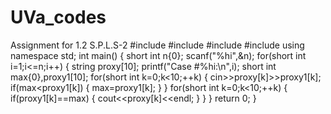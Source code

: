# UVa_codes
Assignment for 1.2 S.P.L.S-2 
#include<cstdio>
#include<cmath>
#include<iostream>
#include<string>
using namespace std;
int main()
{
    short int n{0};
    scanf("%hi",&n);
    for(short int i=1;i<=n;i++)
    {
        string proxy[10];
        printf("Case #%hi:\n",i);
        short int max{0},proxy1[10];
        for(short int k=0;k<10;++k)
        {
            cin>>proxy[k]>>proxy1[k];
            if(max<proxy1[k])
            {
                max=proxy1[k];
            }
        }
        for(short int k=0;k<10;++k)
        {
            if(proxy1[k]==max)
            {
                cout<<proxy[k]<<endl;
            }
        }
    }
    return 0;
}
